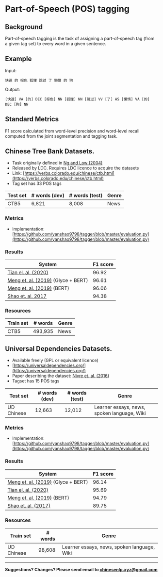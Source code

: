 # Part-of-Speech (POS) tagging


## Background

Part-of-speech tagging is the task of assigning a part-of-speech tag (from a given tag set) to every word in a given sentence. 

## Example

Input:

```
快速 的 棕色 狐狸 跳过 了 懒惰 的 狗
```

Output:

```
[快速] VA [的] DEC [棕色] NN [狐狸] NN [跳过] VV [了] AS [懒惰] VA [的] DEC [狗] NN
```

## Standard Metrics

F1 score calculated from word-level precision and word-level recall computed from the joint segmentation and tagging task. 



## <span class="t">Chinese Tree Bank Datasets</span>.

* Task originally defined in [Ng and Low (2004)](http://citeseerx.ist.psu.edu/viewdoc/download?doi=10.1.1.477.8384&rep=rep1&type=pdf)
* Released by LDC. Requires LDC licence to acquire the datasets
* Link: [https://verbs.colorado.edu/chinese/ctb.html](https://verbs.colorado.edu/chinese/ctb.html) 
* Tag set has 33 POS tags

  
| Test set| # words (dev)  | # words (test) | Genre |
| --- | --- | --- | --- |
| CTB5| 6,821 | 8,008 | News |  
  
### Metrics

* Implementation: [https://github.com/yanshao9798/tagger/blob/master/evaluation.py](https://github.com/yanshao9798/tagger/blob/master/evaluation.py) 

### Results

| System | F1 score |
| --- | --- |
| [Tian el. al. (2020)](https://www.aclweb.org/anthology/2020.acl-main.735.pdf) | 96.92 | 
| [Meng et. al. (2019)](https://arxiv.org/pdf/1901.10125.pdf) (Glyce + BERT)| 96.61 |
| [Meng et. al. (2019)](https://arxiv.org/pdf/1901.10125.pdf) (BERT)| 96.06 |
| [Shao et. al. 2017](http://www.aclweb.org/anthology/I17-1018) | 94.38 |
 
### Resources

  | Train set| # words | Genre |
  | --- | --- | --- |
  | CTB5 | 493,935  | News |
 

## <span class="t">Universal Dependencies Datasets</span>.

* Available freely (GPL or equivalent licence)
* [https://universaldependencies.org/](https://universaldependencies.org/) 
* Paper describing the dataset: [Nivre et. al. (2016)](http://www.petrovi.de/data/lrec16.pdf)
* Tagset has 15 POS tags

  
| Test set| # words (dev) | # words (test) | Genre |
| --- | --- | --- | --- |
| UD Chinese | 12,663 | 12,012 | Learner essays, news, spoken language, Wiki |
  
### Metrics

* Implementation: [https://github.com/yanshao9798/tagger/blob/master/evaluation.py](https://github.com/yanshao9798/tagger/blob/master/evaluation.py) 

### Results

| System | F1 score|
| --- | --- |
| [Meng et. al. (2019)](https://arxiv.org/pdf/1901.10125.pdf) (Glyce + BERT)| 96.14 |
| [Tian el. al. (2020)](https://www.aclweb.org/anthology/2020.acl-main.735.pdf) | 95.69 | 
| [Meng et. al. (2019)](https://arxiv.org/pdf/1901.10125.pdf) (BERT)| 94.79 |
| [Shao et. al. (2017)](http://www.aclweb.org/anthology/I17-1018) | 89.75 |
 
### Resources

|Train set | # words | Genre |
| --- | --- | --- |
| UD Chinese | 98,608  | Learner essays, news, spoken language, Wiki |

---


**Suggestions? Changes? Please send email to [chinesenlp.xyz@gmail.com](mailto:chinesenlp.xyz@gmail.com)**




